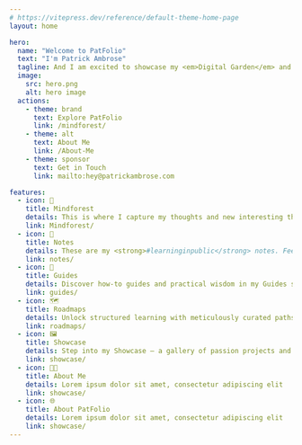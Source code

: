 ```yaml
---
# https://vitepress.dev/reference/default-theme-home-page
layout: home

hero:
  name: "Welcome to PatFolio"
  text: "I'm Patrick Ambrose"
  tagline: And I am excited to showcase my <em>Digital Garden</em> and <em>Learning in Public</em> Website under the name <strong>Patfolio</strong>. Here, I share everything that I learn and the journeys I take!<br><br>So, what say, start exploring?  
  image:
    src: hero.png
    alt: hero image
  actions:
    - theme: brand
      text: Explore PatFolio
      link: /mindforest/
    - theme: alt
      text: About Me
      link: /About-Me
    - theme: sponsor
      text: Get in Touch
      link: mailto:hey@patrickambrose.com

features:
  - icon: 🧠
    title: Mindforest
    details: This is where I capture my thoughts and new interesting things I come across.
    link: Mindforest/
  - icon: 📕
    title: Notes
    details: These are my <strong>#learninginpublic</strong> notes. Feel free to explore for new things to learn.
    link: notes/
  - icon: 📌
    title: Guides
    details: Discover how-to guides and practical wisdom in my Guides section.
    link: guides/
  - icon: 🗺️
    title: Roadmaps
    details: Unlock structured learning with meticulously curated paths in the dedicated Roadmaps section.
    link: roadmaps/
  - icon: 🖼️
    title: Showcase
    details: Step into my Showcase – a gallery of passion projects and professional endeavors.
    link: showcase/
  - icon: 🤵🏽
    title: About Me
    details: Lorem ipsum dolor sit amet, consectetur adipiscing elit
    link: showcase/
  - icon: 🌐
    title: About PatFolio
    details: Lorem ipsum dolor sit amet, consectetur adipiscing elit
    link: showcase/
---
```

